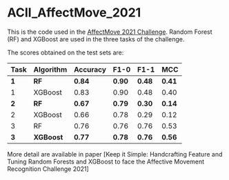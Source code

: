 # ACII_AffectMove_2021

This is the code used in the [AffectMove 2021 Challenge](http://www.casapaganini.it/entimement/workshops/2021/Workshop2021_Home.php).
Random Forest (RF) and XGBoost are used in the three tasks of the challenge.

The scores obtained on the test sets are:

Task | Algorithm | Accuracy | F1-0 | F1-1 | MCC
---- | --------- | -------- | ---- | ---- | ---
**1**	| **RF** | **0.84** | **0.90** | **0.48** | **0.41**
1	| XGBoost	| 0.83 | 0.90 | 0.48 | 0.40
**2**	| **RF** | **0.67** | **0.79** | **0.30** | **0.14**
2	| XGBoost	| 0.66 | 0.78 | 0.29 | 0.12
3	| RF | 0.76 | 0.76 | 0.76 | 0.53
**3**	| **XGBoost**	| **0.77** | **0.78** | **0.76** | **0.56**

More detail are available in paper [Keep it Simple: Handcrafting Feature and Tuning Random Forests and XGBoost to face the Affective Movement Recognition Challenge 2021]
